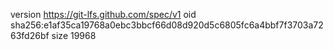 version https://git-lfs.github.com/spec/v1
oid sha256:e1af35ca19768a0ebc3bbcf66d08d920d5c6805fc6a4bbf7f3703a7263fd26bf
size 19968
